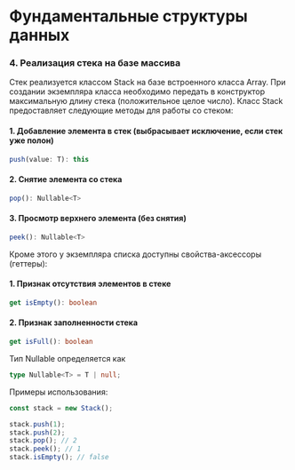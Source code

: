 # Фундаментальные структуры данных

### 4. Реализация стека на базе массива

Стек реализуется классом Stack на базе встроенного класса Array. При создании экземпляра класса необходимо передать в конструктор максимальную длину стека (положительное целое число).
Класс Stack предоставляет следующие методы для работы со стеком:

#### 1. Добавление элемента в стек (выбрасывает исключение, если стек уже полон)

```ts
push(value: T): this
```

#### 2. Снятие элемента со стека

```ts
pop(): Nullable<T>
```

#### 3. Просмотр верхнего элемента (без снятия)

```ts
peek(): Nullable<T>
```

Кроме этого у экземпляра списка доступны свойства-аксессоры (геттеры):

#### 1. Признак отсутствия элементов в стеке

```ts
get isEmpty(): boolean
```

#### 2. Признак заполненности стека

```ts
get isFull(): boolean
```

Тип Nullable определяется как

```ts
type Nullable<T> = T | null;
```

Примеры использования:

```js
const stack = new Stack();

stack.push(1);
stack.push(2);
stack.pop(); // 2
stack.peek(); // 1
stack.isEmpty(); // false
```

